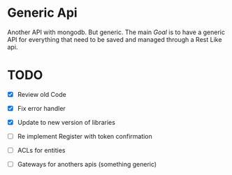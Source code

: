 Generic Api
===========
Another API with mongodb.
But generic.
The main *Goal* is to have a generic API for everything that need to be saved and managed through a Rest Like api.


TODO
====
- [X] Review old Code
- [X] Fix error handler
- [X] Update to new version of libraries
- [ ] Re implement Register with token confirmation
- [ ] ACLs for entities
- [ ] Gateways for anothers apis (something generic)


